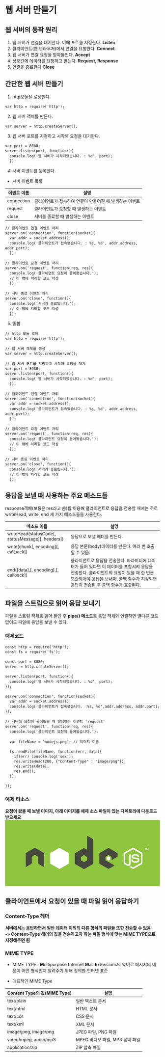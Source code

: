 # 웹 서버 만들기
## 웹 서버의 동작 원리
1. 웹 서버가 연결을 대기한다. 이때 포트를 지정한다. **Listen**
2. 클라이언트(웹 브라우저)에서 연결을 요청한다. **Connect**
3. 웹 서버가 연결 요청을 받아들인다. **Accept**
4. 상호간에 데이터를 요청하고 받는다. **Request, Response**
5. 연결을 종료한다 **Close**

## 간단한 웹 서버 만들기
1. http모듈을 로딩한다.
```
var http = require('http');
```
2. 웹 서버 객체를 만든다.  
```
var server = http.createServer();
```
3. 웹 서버 포트를 지정하고 시작해 요청을 대기한다.  
```
var port = 8080;
server.listen(port, function(){
  console.log('웹 서버가 시작되었습니다. : %d', port);
  });
```
4. 서버 이벤트를 등록한다.  
  - 서버 이벤트 목록

  이벤트 이름 | 설명
  ---|---
  connection | 클라이언트가 접속하여 연결이 만들어질 때 발생하는 이벤트
  request | 클라이언트가 요청할 때 발생하는 이벤트
  close | 서버를 종료할 때 발생하는 이벤트

```
// 클라이언트 연결 이벤트 처리
server.on('connection', function(socket){
  var addr = socket.address();
  console.log('클라이언트가 접속했습니다. : %s, %d', addr.address, addr.port);
  });

// 클라이언트 요청 이벤트 처리
server.on('request', function(req, res){
  console.log('클라이언트 요청이 들어왔습니다.');
  // 이 밖에 처리할 코드 작성
  });

// 서버 종료 이벤트 처리
server.on('close', function(){
  console.log('서버가 종료됩니다.');
  // 이 밖에 처리할 코드 작성
  });
```

5. 종합
```
// http 모듈 로딩
var http = require('http');

// 웹 서버 객체를 생성
var server = http.createServer();

// 웹 서버 포트를 지정하고 시작해 요청을 대기
var port = 8080;
server.listen(port, function(){
  console.log('웹 서버가 시작되었습니다. : %d', port);
  });

// 클라이언트 연결 이벤트 처리
server.on('connection', function(socket){
  var addr = socket.address();
  console.log('클라이언트가 접속했습니다. : %s, %d', addr.address, addr.port);
  });

// 클라이언트 요청 이벤트 처리
server.on('request', function(req, res){
  console.log('클라이언트 요청이 들어왔습니다.');
  // 이 밖에 처리할 코드 작성
  });

// 서버 종료 이벤트 처리
server.on('close', function(){
  console.log('서버가 종료됩니다.');
  // 이 밖에 처리할 코드 작성
  });
```

## 응답을 보낼 때 사용하는 주요 메소드들
response객체(보통은 res라고 씀)를 이용해 클라이언트로 응답을 전송할 때에는 주로 writeHead, write, end 세 가지 메소드들을 사용한다.  

메소드 이름 | 설명
---|---
writeHead(statusCode[, statusMessage][, headers]) | 응답으로 보낼 헤더를 만든다.
write(chunk[, encoding][, callback]) | 응답 본문(body)데이터를 만든다. 여러 번 호출될 수 있음.
end([data],[, encoding],[, callback]) | 클라이언트로 응답을 전송한다. 파라미터에 데이터가 들어 있다면 이 데이터를 포함시켜 응답을 전송한다. 클라이언트의 요청이 있을 때 한 번은 호출되어야 응답을 보내며, 콜백 함수가 지정되면 응답이 전송된 후 콜백 함수가 호출된다.

## 파일을 스트림으로 읽어 응답 보내기
파일을 스트림 객체로 읽어 들인 후 **pipe() 메소드**로 응답 객체와 연결하면 별다른 코드 없이도 파일에 응답을 보낼 수 있다.  
### 예제코드
```
const http = require('http');
const fs = require('fs');

const port = 8080;
server = http.createServer();

server.listen(port, function(){
  console.log('웹 서버가 시작되었습니다. : %d', port);
});

server.on('connection', function(socket){
  var addr = socket.address();
  console.log('클라이언트가 접속했습니다. :%s, %d',addr.address, addr.port);
});

// 서버에 요청이 들어왔을 때 발생하는 이벤트 'request'
server.on('request', function(req, res){
  console.log('클라이언트 요청이 들어왔습니다.');

  var fileName = 'nodejs.png'; // 이미지 이름.

  fs.readFile(fileName, function(err, data){
    if(err) console.log('sex');
    res.writeHead(200, {"Content-Type" : "image/png"});
    res.write(data);
    res.end();
  });
  
});
``` 
### 예제 리소스
**요청이 왔을 때 보낼 이미지, 아래 이미지를 예제 소스 파일이 있는 디렉토리에 다운로드 받으세요**  
![NodeJS](./nodejs.png)

## 클라이언트에서 요청이 있을 때 파일 읽어 응답하기

### Content-Type 헤더
**서버에서는 응답하면서 일반 데이터 이외의 다른 형식의 파일들 또한 전송할 수 있음**  
**-> Content-Type 헤더의 값을 전송하고자 하는 파일 형식에 맞는 MIME TYPE으로 지정해주면 됨**  

### MIME TYPE
* MIME TYPE : **M**ultipurpose **I**nternet **M**ail **E**xtensions의 약어로 메시지의 내용이 어떤 형식인지 알려주기 위해 정의한 인터넷 표준  

* 대표적인 MIME Type  

Content Type의 값(MIME Type) | 설명
---|---
text/plain | 일반 텍스트 문서
text/html | HTML 문서
text/css | CSS 문서
text/xml | XML 문서
image/jpeg, image/png | JPEG 파일, PNG 파일
video/mpeg, audio/mp3 | MPEG 비디오 파일, MP3 음악 파일
application/zip | ZIP 압축 파일



